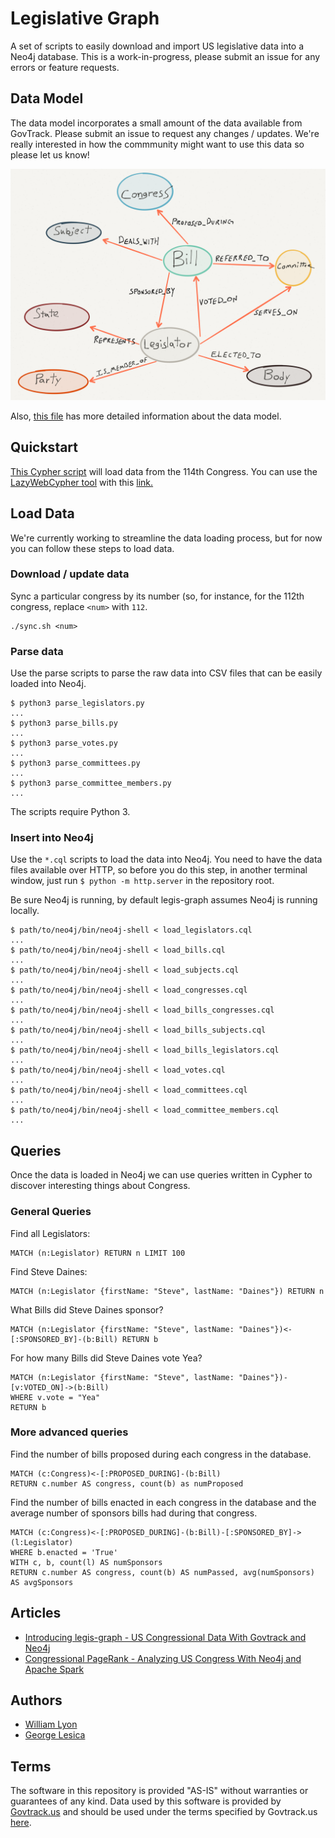 # Legislative Graph

A set of scripts to easily download and import US legislative data into a Neo4j
database. This is a work-in-progress, please submit an issue for any errors or feature requests.

## Data Model

The data model incorporates a small amount of the data available from GovTrack. Please submit an issue to request any changes / updates. We're really interested in how the commmunity might want to use this data so please let us know!

![](img/datamodel.png)

Also, [this file](schema.md) has more detailed information about the data model.

## Quickstart

[This Cypher script](https://raw.githubusercontent.com/legis-graph/legis-graph/master/quickstart/114/legis_graph_import_114.cypher) will load data from the 114th Congress. You can use the [LazyWebCypher tool](http://johnymontana.github.io/LazyWebCypher) with this [link.](http://johnymontana.github.io/LazyWebCypher/?file=https://raw.githubusercontent.com/legis-graph/legis-graph/master/quickstart/114/legis_graph_import_114.cypher)


## Load Data

We're currently working to streamline the data loading process, but for now you can follow these steps to load data.

### Download / update data

Sync a particular congress by its number (so, for instance, for the 112th
congress, replace `<num>` with `112`.

```
./sync.sh <num>
```

### Parse data

Use the parse scripts to parse the raw data into CSV files that can be easily
loaded into Neo4j.

```
$ python3 parse_legislators.py
...
$ python3 parse_bills.py
...
$ python3 parse_votes.py
...
$ python3 parse_committees.py
...
$ python3 parse_committee_members.py
...
```

The scripts require Python 3.

### Insert into Neo4j

Use the `*.cql` scripts to load the data into Neo4j. You need to have the data
files available over HTTP, so before you do this step, in another terminal
window, just run `$ python -m http.server` in the repository root.

Be sure Neo4j is running, by default legis-graph assumes Neo4j is running locally.

```
$ path/to/neo4j/bin/neo4j-shell < load_legislators.cql
...
$ path/to/neo4j/bin/neo4j-shell < load_bills.cql
...
$ path/to/neo4j/bin/neo4j-shell < load_subjects.cql
...
$ path/to/neo4j/bin/neo4j-shell < load_congresses.cql
...
$ path/to/neo4j/bin/neo4j-shell < load_bills_congresses.cql
...
$ path/to/neo4j/bin/neo4j-shell < load_bills_subjects.cql
...
$ path/to/neo4j/bin/neo4j-shell < load_bills_legislators.cql
...
$ path/to/neo4j/bin/neo4j-shell < load_votes.cql
...
$ path/to/neo4j/bin/neo4j-shell < load_committees.cql
...
$ path/to/neo4j/bin/neo4j-shell < load_committee_members.cql
...
```

## Queries

Once the data is loaded in Neo4j we can use queries written in Cypher to discover interesting things about Congress.

### General Queries

Find all Legislators:

~~~cypher
MATCH (n:Legislator) RETURN n LIMIT 100
~~~

Find Steve Daines:

~~~cypher
MATCH (n:Legislator {firstName: "Steve", lastName: "Daines"}) RETURN n
~~~

What Bills did Steve Daines sponsor?

~~~cypher
MATCH (n:Legislator {firstName: "Steve", lastName: "Daines"})<-[:SPONSORED_BY]-(b:Bill) RETURN b
~~~

For how many Bills did Steve Daines vote Yea?

~~~cypher
MATCH (n:Legislator {firstName: "Steve", lastName: "Daines"})-[v:VOTED_ON]->(b:Bill) 
WHERE v.vote = "Yea"
RETURN b
~~~

### More advanced queries

Find the number of bills proposed during each congress in the database.

```cypher
MATCH (c:Congress)<-[:PROPOSED_DURING]-(b:Bill)
RETURN c.number AS congress, count(b) as numProposed
```

Find the number of bills enacted in each congress in the database and the
average number of sponsors bills had during that congress.

```cypher
MATCH (c:Congress)<-[:PROPOSED_DURING]-(b:Bill)-[:SPONSORED_BY]->(l:Legislator)
WHERE b.enacted = 'True'
WITH c, b, count(l) AS numSponsors
RETURN c.number AS congress, count(b) AS numPassed, avg(numSponsors) AS avgSponsors
```

## Articles

* [Introducing legis-graph - US Congressional Data With Govtrack and Neo4j](http://www.lyonwj.com/2015/09/20/legis-graph-congressional-data-using-neo4j/)
* [Congressional PageRank - Analyzing US Congress With Neo4j and Apache Spark](http://www.lyonwj.com/2015/10/11/congressional-pagerank/)

## Authors

* [William Lyon](http://github.com/johnymontana)
* [George Lesica](http://github.com/glesica)

## Terms

The software in this repository is provided "AS-IS" without warranties or guarantees of any kind. Data used by this software is provided by [Govtrack.us](http://govtrack.us) and should be used under the terms specified by Govtrack.us [here](https://www.govtrack.us/developers/license).

